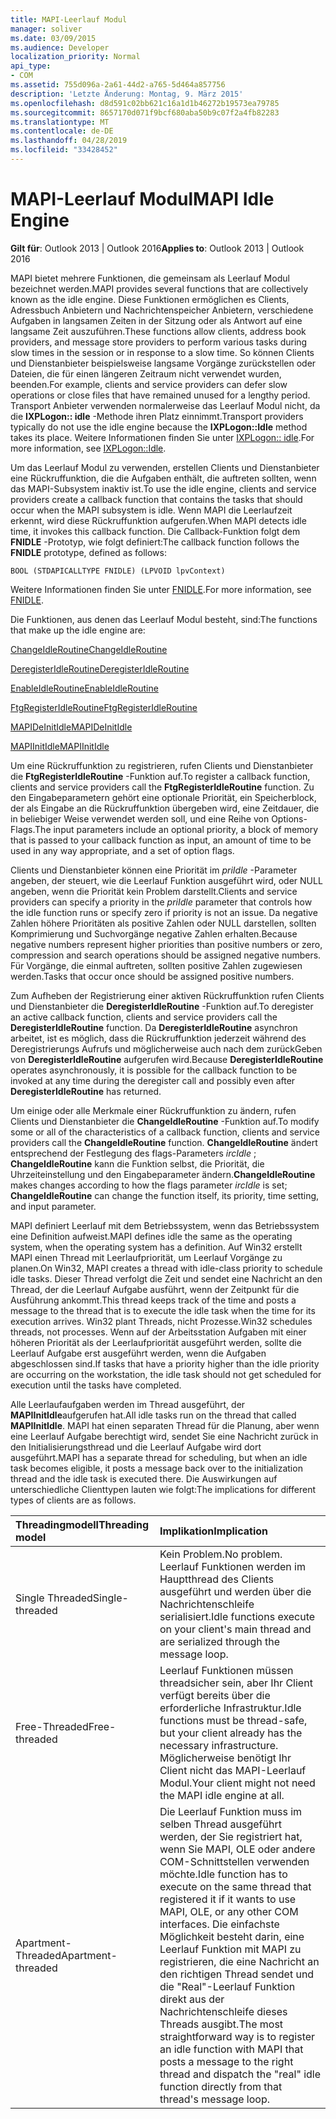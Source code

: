 ```yaml
---
title: MAPI-Leerlauf Modul
manager: soliver
ms.date: 03/09/2015
ms.audience: Developer
localization_priority: Normal
api_type:
- COM
ms.assetid: 755d096a-2a61-44d2-a765-5d464a857756
description: 'Letzte Änderung: Montag, 9. März 2015'
ms.openlocfilehash: d8d591c02bb621c16a1d1b46272b19573ea79785
ms.sourcegitcommit: 8657170d071f9bcf680aba50b9c07f2a4fb82283
ms.translationtype: MT
ms.contentlocale: de-DE
ms.lasthandoff: 04/28/2019
ms.locfileid: "33428452"
---
```

# <a name="mapi-idle-engine"></a><span data-ttu-id="b4448-103">MAPI-Leerlauf Modul</span><span class="sxs-lookup"><span data-stu-id="b4448-103">MAPI Idle Engine</span></span>

  
  
<span data-ttu-id="b4448-104">**Gilt für**: Outlook 2013 | Outlook 2016</span><span class="sxs-lookup"><span data-stu-id="b4448-104">**Applies to**: Outlook 2013 | Outlook 2016</span></span> 
  
<span data-ttu-id="b4448-105">MAPI bietet mehrere Funktionen, die gemeinsam als Leerlauf Modul bezeichnet werden.</span><span class="sxs-lookup"><span data-stu-id="b4448-105">MAPI provides several functions that are collectively known as the idle engine.</span></span> <span data-ttu-id="b4448-106">Diese Funktionen ermöglichen es Clients, Adressbuch Anbietern und Nachrichtenspeicher Anbietern, verschiedene Aufgaben in langsamen Zeiten in der Sitzung oder als Antwort auf eine langsame Zeit auszuführen.</span><span class="sxs-lookup"><span data-stu-id="b4448-106">These functions allow clients, address book providers, and message store providers to perform various tasks during slow times in the session or in response to a slow time.</span></span> <span data-ttu-id="b4448-107">So können Clients und Dienstanbieter beispielsweise langsame Vorgänge zurückstellen oder Dateien, die für einen längeren Zeitraum nicht verwendet wurden, beenden.</span><span class="sxs-lookup"><span data-stu-id="b4448-107">For example, clients and service providers can defer slow operations or close files that have remained unused for a lengthy period.</span></span> <span data-ttu-id="b4448-108">Transport Anbieter verwenden normalerweise das Leerlauf Modul nicht, da die **IXPLogon:: idle** -Methode ihren Platz einnimmt.</span><span class="sxs-lookup"><span data-stu-id="b4448-108">Transport providers typically do not use the idle engine because the **IXPLogon::Idle** method takes its place.</span></span> <span data-ttu-id="b4448-109">Weitere Informationen finden Sie unter [IXPLogon:: idle](ixplogon-idle.md).</span><span class="sxs-lookup"><span data-stu-id="b4448-109">For more information, see [IXPLogon::Idle](ixplogon-idle.md).</span></span>
  
<span data-ttu-id="b4448-110">Um das Leerlauf Modul zu verwenden, erstellen Clients und Dienstanbieter eine Rückruffunktion, die die Aufgaben enthält, die auftreten sollten, wenn das MAPI-Subsystem inaktiv ist.</span><span class="sxs-lookup"><span data-stu-id="b4448-110">To use the idle engine, clients and service providers create a callback function that contains the tasks that should occur when the MAPI subsystem is idle.</span></span> <span data-ttu-id="b4448-111">Wenn MAPI die Leerlaufzeit erkennt, wird diese Rückruffunktion aufgerufen.</span><span class="sxs-lookup"><span data-stu-id="b4448-111">When MAPI detects idle time, it invokes this callback function.</span></span> <span data-ttu-id="b4448-112">Die Callback-Funktion folgt dem **FNIDLE** -Prototyp, wie folgt definiert:</span><span class="sxs-lookup"><span data-stu-id="b4448-112">The callback function follows the **FNIDLE** prototype, defined as follows:</span></span> 
  
 `BOOL (STDAPICALLTYPE FNIDLE) (LPVOID lpvContext)`
  
<span data-ttu-id="b4448-113">Weitere Informationen finden Sie unter [FNIDLE](fnidle.md).</span><span class="sxs-lookup"><span data-stu-id="b4448-113">For more information, see [FNIDLE](fnidle.md).</span></span>
  
<span data-ttu-id="b4448-114">Die Funktionen, aus denen das Leerlauf Modul besteht, sind:</span><span class="sxs-lookup"><span data-stu-id="b4448-114">The functions that make up the idle engine are:</span></span>
  
[<span data-ttu-id="b4448-115">ChangeIdleRoutine</span><span class="sxs-lookup"><span data-stu-id="b4448-115">ChangeIdleRoutine</span></span>](changeidleroutine.md)
  
[<span data-ttu-id="b4448-116">DeregisterIdleRoutine</span><span class="sxs-lookup"><span data-stu-id="b4448-116">DeregisterIdleRoutine</span></span>](deregisteridleroutine.md)
  
[<span data-ttu-id="b4448-117">EnableIdleRoutine</span><span class="sxs-lookup"><span data-stu-id="b4448-117">EnableIdleRoutine</span></span>](enableidleroutine.md)
  
[<span data-ttu-id="b4448-118">FtgRegisterIdleRoutine</span><span class="sxs-lookup"><span data-stu-id="b4448-118">FtgRegisterIdleRoutine</span></span>](ftgregisteridleroutine.md)
  
[<span data-ttu-id="b4448-119">MAPIDeInitIdle</span><span class="sxs-lookup"><span data-stu-id="b4448-119">MAPIDeInitIdle</span></span>](mapideinitidle.md)
  
[<span data-ttu-id="b4448-120">MAPIInitIdle</span><span class="sxs-lookup"><span data-stu-id="b4448-120">MAPIInitIdle</span></span>](mapiinitidle.md)
  
<span data-ttu-id="b4448-121">Um eine Rückruffunktion zu registrieren, rufen Clients und Dienstanbieter die **FtgRegisterIdleRoutine** -Funktion auf.</span><span class="sxs-lookup"><span data-stu-id="b4448-121">To register a callback function, clients and service providers call the **FtgRegisterIdleRoutine** function.</span></span> <span data-ttu-id="b4448-122">Zu den Eingabeparametern gehört eine optionale Priorität, ein Speicherblock, der als Eingabe an die Rückruffunktion übergeben wird, eine Zeitdauer, die in beliebiger Weise verwendet werden soll, und eine Reihe von Options-Flags.</span><span class="sxs-lookup"><span data-stu-id="b4448-122">The input parameters include an optional priority, a block of memory that is passed to your callback function as input, an amount of time to be used in any way appropriate, and a set of option flags.</span></span> 
  
<span data-ttu-id="b4448-123">Clients und Dienstanbieter können eine Priorität im _priIdle_ -Parameter angeben, der steuert, wie die Leerlauf Funktion ausgeführt wird, oder NULL angeben, wenn die Priorität kein Problem darstellt.</span><span class="sxs-lookup"><span data-stu-id="b4448-123">Clients and service providers can specify a priority in the  _priIdle_ parameter that controls how the idle function runs or specify zero if priority is not an issue.</span></span> <span data-ttu-id="b4448-124">Da negative Zahlen höhere Prioritäten als positive Zahlen oder NULL darstellen, sollten Komprimierung und Suchvorgänge negative Zahlen erhalten.</span><span class="sxs-lookup"><span data-stu-id="b4448-124">Because negative numbers represent higher priorities than positive numbers or zero, compression and search operations should be assigned negative numbers.</span></span> <span data-ttu-id="b4448-125">Für Vorgänge, die einmal auftreten, sollten positive Zahlen zugewiesen werden.</span><span class="sxs-lookup"><span data-stu-id="b4448-125">Tasks that occur once should be assigned positive numbers.</span></span> 
  
<span data-ttu-id="b4448-126">Zum Aufheben der Registrierung einer aktiven Rückruffunktion rufen Clients und Dienstanbieter die **DeregisterIdleRoutine** -Funktion auf.</span><span class="sxs-lookup"><span data-stu-id="b4448-126">To deregister an active callback function, clients and service providers call the **DeregisterIdleRoutine** function.</span></span> <span data-ttu-id="b4448-127">Da **DeregisterIdleRoutine** asynchron arbeitet, ist es möglich, dass die Rückruffunktion jederzeit während des Deregistrierungs Aufrufs und möglicherweise auch nach dem zurückGeben von **DeregisterIdleRoutine** aufgerufen wird.</span><span class="sxs-lookup"><span data-stu-id="b4448-127">Because **DeregisterIdleRoutine** operates asynchronously, it is possible for the callback function to be invoked at any time during the deregister call and possibly even after **DeregisterIdleRoutine** has returned.</span></span> 
  
<span data-ttu-id="b4448-128">Um einige oder alle Merkmale einer Rückruffunktion zu ändern, rufen Clients und Dienstanbieter die **ChangeIdleRoutine** -Funktion auf.</span><span class="sxs-lookup"><span data-stu-id="b4448-128">To modify some or all of the characteristics of a callback function, clients and service providers call the **ChangeIdleRoutine** function.</span></span> <span data-ttu-id="b4448-129">**ChangeIdleRoutine** ändert entsprechend der Festlegung des flags-Parameters _ircIdle_ ; **ChangeIdleRoutine** kann die Funktion selbst, die Priorität, die Uhrzeiteinstellung und den Eingabeparameter ändern.</span><span class="sxs-lookup"><span data-stu-id="b4448-129">**ChangeIdleRoutine** makes changes according to how the flags parameter  _ircIdle_ is set; **ChangeIdleRoutine** can change the function itself, its priority, time setting, and input parameter.</span></span> 
  
<span data-ttu-id="b4448-130">MAPI definiert Leerlauf mit dem Betriebssystem, wenn das Betriebssystem eine Definition aufweist.</span><span class="sxs-lookup"><span data-stu-id="b4448-130">MAPI defines idle the same as the operating system, when the operating system has a definition.</span></span> <span data-ttu-id="b4448-131">Auf Win32 erstellt MAPI einen Thread mit Leerlaufpriorität, um Leerlauf Vorgänge zu planen.</span><span class="sxs-lookup"><span data-stu-id="b4448-131">On Win32, MAPI creates a thread with idle-class priority to schedule idle tasks.</span></span> <span data-ttu-id="b4448-132">Dieser Thread verfolgt die Zeit und sendet eine Nachricht an den Thread, der die Leerlauf Aufgabe ausführt, wenn der Zeitpunkt für die Ausführung ankommt.</span><span class="sxs-lookup"><span data-stu-id="b4448-132">This thread keeps track of the time and posts a message to the thread that is to execute the idle task when the time for its execution arrives.</span></span> <span data-ttu-id="b4448-133">Win32 plant Threads, nicht Prozesse.</span><span class="sxs-lookup"><span data-stu-id="b4448-133">Win32 schedules threads, not processes.</span></span> <span data-ttu-id="b4448-134">Wenn auf der Arbeitsstation Aufgaben mit einer höheren Priorität als der Leerlaufpriorität ausgeführt werden, sollte die Leerlauf Aufgabe erst ausgeführt werden, wenn die Aufgaben abgeschlossen sind.</span><span class="sxs-lookup"><span data-stu-id="b4448-134">If tasks that have a priority higher than the idle priority are occurring on the workstation, the idle task should not get scheduled for execution until the tasks have completed.</span></span> 
  
<span data-ttu-id="b4448-135">Alle Leerlaufaufgaben werden im Thread ausgeführt, der **MAPIInitIdle**aufgerufen hat.</span><span class="sxs-lookup"><span data-stu-id="b4448-135">All idle tasks run on the thread that called **MAPIInitIdle**.</span></span> <span data-ttu-id="b4448-136">MAPI hat einen separaten Thread für die Planung, aber wenn eine Leerlauf Aufgabe berechtigt wird, sendet Sie eine Nachricht zurück in den Initialisierungsthread und die Leerlauf Aufgabe wird dort ausgeführt.</span><span class="sxs-lookup"><span data-stu-id="b4448-136">MAPI has a separate thread for scheduling, but when an idle task becomes eligible, it posts a message back over to the initialization thread and the idle task is executed there.</span></span> <span data-ttu-id="b4448-137">Die Auswirkungen auf unterschiedliche Clienttypen lauten wie folgt:</span><span class="sxs-lookup"><span data-stu-id="b4448-137">The implications for different types of clients are as follows.</span></span>
  
|<span data-ttu-id="b4448-138">**Threadingmodell**</span><span class="sxs-lookup"><span data-stu-id="b4448-138">**Threading model**</span></span>|<span data-ttu-id="b4448-139">**Implikation**</span><span class="sxs-lookup"><span data-stu-id="b4448-139">**Implication**</span></span>|
|:-----|:-----|
|<span data-ttu-id="b4448-140">Single Threaded</span><span class="sxs-lookup"><span data-stu-id="b4448-140">Single-threaded</span></span>  <br/> |<span data-ttu-id="b4448-141">Kein Problem.</span><span class="sxs-lookup"><span data-stu-id="b4448-141">No problem.</span></span> <span data-ttu-id="b4448-142">Leerlauf Funktionen werden im Hauptthread des Clients ausgeführt und werden über die Nachrichtenschleife serialisiert.</span><span class="sxs-lookup"><span data-stu-id="b4448-142">Idle functions execute on your client's main thread and are serialized through the message loop.</span></span>  <br/> |
|<span data-ttu-id="b4448-143">Free-Threaded</span><span class="sxs-lookup"><span data-stu-id="b4448-143">Free-threaded</span></span>  <br/> |<span data-ttu-id="b4448-144">Leerlauf Funktionen müssen threadsicher sein, aber Ihr Client verfügt bereits über die erforderliche Infrastruktur.</span><span class="sxs-lookup"><span data-stu-id="b4448-144">Idle functions must be thread-safe, but your client already has the necessary infrastructure.</span></span> <span data-ttu-id="b4448-145">Möglicherweise benötigt Ihr Client nicht das MAPI-Leerlauf Modul.</span><span class="sxs-lookup"><span data-stu-id="b4448-145">Your client might not need the MAPI idle engine at all.</span></span>  <br/> |
|<span data-ttu-id="b4448-146">Apartment-Threaded</span><span class="sxs-lookup"><span data-stu-id="b4448-146">Apartment-threaded</span></span>  <br/> |<span data-ttu-id="b4448-147">Die Leerlauf Funktion muss im selben Thread ausgeführt werden, der Sie registriert hat, wenn Sie MAPI, OLE oder andere COM-Schnittstellen verwenden möchte.</span><span class="sxs-lookup"><span data-stu-id="b4448-147">Idle function has to execute on the same thread that registered it if it wants to use MAPI, OLE, or any other COM interfaces.</span></span> <span data-ttu-id="b4448-148">Die einfachste Möglichkeit besteht darin, eine Leerlauf Funktion mit MAPI zu registrieren, die eine Nachricht an den richtigen Thread sendet und die "Real"-Leerlauf Funktion direkt aus der Nachrichtenschleife dieses Threads ausgibt.</span><span class="sxs-lookup"><span data-stu-id="b4448-148">The most straightforward way is to register an idle function with MAPI that posts a message to the right thread and dispatch the "real" idle function directly from that thread's message loop.</span></span>  <br/> |
   

